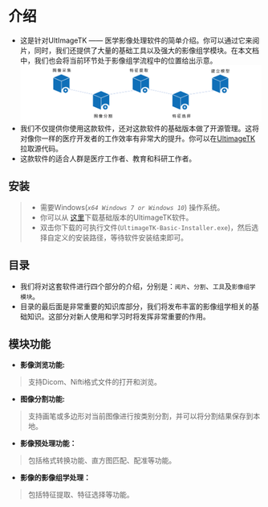 # 介绍
- 这是针对UltImageTK —— 医学影像处理软件的简单介绍。你可以通过它来阅片，同时，我们还提供了大量的基础工具以及强大的影像组学模块。在本文档中，我们也会将当前环节处于影像组学流程中的位置给出示意。
![影像组学流程](./imgs/pipeline.png)
- 我们不仅提供你使用这款软件，还对这款软件的基础版本做了开源管理。这将对像你一样的医疗开发者的工作效率有非常大的提升。你可以在[UltimageTK](https://github.com/UltimageTK/OpenRadiomics)拉取源代码。
- 这款软件的适合人群是医疗工作者、教育和科研工作者。
## 安装

> - 需要Windows(*`x64 Windows 7 or Windows 10`*) 操作系统。 
> - 你可以从 [这里](https://obs-huay-website.obs.cn-north-4.myhuaweicloud.com/download/UltimageTK_1.0_Installer_x64_win.exe)下载基础版本的UltimageTK软件。
> - 双击你下载的可执行文件(`UltimageTK-Basic-Installer.exe`)，然后选择自定义的安装路径，等待软件安装结束即可。

## 目录

- 我们将对这套软件进行四个部分的介绍，分别是：`阅片`、`分割`、`工具`及`影像组学模块`。
- 目录的最后面是非常重要的知识库部分，我们将发布丰富的影像组学相关的基础知识。这部分对新人使用和学习时将发挥非常重要的作用。

## 模块功能
- **影像浏览功能:**
 > 支持Dicom、Nifti格式文件的打开和浏览。
- **图像分割功能:**
 > 支持画笔或多边形对当前图像进行按类别分割，并可以将分割结果保存到本地。
- **影像预处理功能：**
 > 包括格式转换功能、直方图匹配、配准等功能。
- **影像的影像组学处理：**
 > 包括特征提取、特征选择等功能。